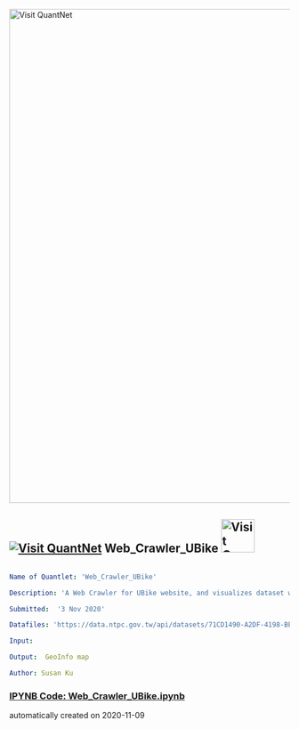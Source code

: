 [<img src="https://github.com/QuantLet/Styleguide-and-FAQ/blob/master/pictures/banner.png" width="888" alt="Visit QuantNet">](http://quantlet.de/)

## [<img src="https://github.com/QuantLet/Styleguide-and-FAQ/blob/master/pictures/qloqo.png" alt="Visit QuantNet">](http://quantlet.de/) **Web_Crawler_UBike** [<img src="https://github.com/QuantLet/Styleguide-and-FAQ/blob/master/pictures/QN2.png" width="60" alt="Visit QuantNet 2.0">](http://quantlet.de/)

```yaml

Name of Quantlet: 'Web_Crawler_UBike'

Description: 'A Web Crawler for UBike website, and visualizes dataset with scatter plot'

Submitted:  '3 Nov 2020'

Datafiles: 'https://data.ntpc.gov.tw/api/datasets/71CD1490-A2DF-4198-BEF1-318479775E8A/json'

Input:

Output:  GeoInfo map

Author: Susan Ku

```

### [IPYNB Code: Web_Crawler_UBike.ipynb](Web_Crawler_UBike.ipynb)


automatically created on 2020-11-09